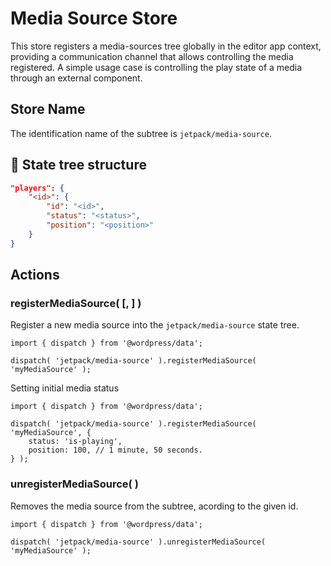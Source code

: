 Media Source Store
==================

This store registers a media-sources tree globally in the editor app context, providing a communication channel that allows controlling the media registered. A simple usage case is controlling the play state of a media through an external component.

## Store Name

The identification name of the subtree is `jetpack/media-source`.

## 🌲 State tree structure

```json
"players": {
	"<id>": {
		"id": "<id>",
		"status": "<status>",
		"position": "<position>"
	}
}
```

## Actions

### registerMediaSource( <id> [, <mediaStatus> ] )

Register a new media source into the `jetpack/media-source` state tree.

```es6
import { dispatch } from '@wordpress/data';

dispatch( 'jetpack/media-source' ).registerMediaSource( 'myMediaSource' );
```

Setting initial media status

```es6
import { dispatch } from '@wordpress/data';

dispatch( 'jetpack/media-source' ).registerMediaSource( 'myMediaSource', {
	status: 'is-playing',
	position: 100, // 1 minute, 50 seconds.
} );
```

### unregisterMediaSource( <id> )

Removes the media source from the subtree, acording to the given id.

```es6
import { dispatch } from '@wordpress/data';

dispatch( 'jetpack/media-source' ).unregisterMediaSource( 'myMediaSource' );
```